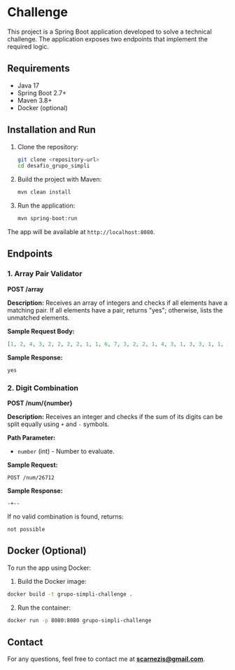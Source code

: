 # Challenge

This project is a Spring Boot application developed to solve a technical challenge. The application exposes two endpoints that implement the required logic.

## Requirements
- Java 17
- Spring Boot 2.7+
- Maven 3.8+
- Docker (optional)

## Installation and Run

1. Clone the repository:
   ```bash
   git clone <repository-url>
   cd desafio_grupo_simpli
   ```

2. Build the project with Maven:
   ```bash
   mvn clean install
   ```

3. Run the application:
   ```bash
   mvn spring-boot:run
   ```

The app will be available at `http://localhost:8080`.

## Endpoints

### 1. Array Pair Validator
**POST /array**

**Description:** Receives an array of integers and checks if all elements have a matching pair. If all elements have a pair, returns "yes"; otherwise, lists the unmatched elements.

**Sample Request Body:**
```json
[1, 2, 4, 3, 2, 2, 2, 2, 1, 1, 6, 7, 3, 2, 2, 1, 4, 3, 1, 3, 3, 1, 1, 1, 7, 6, 2, 3]
```
**Sample Response:**
```
yes
```

### 2. Digit Combination
**POST /num/{number}**

**Description:** Receives an integer and checks if the sum of its digits can be split equally using `+` and `-` symbols.

**Path Parameter:**
- `number` (int) - Number to evaluate.

**Sample Request:**
```
POST /num/26712
```
**Sample Response:**
```
-+--
```
If no valid combination is found, returns:
```
not possible
```

## Docker (Optional)
To run the app using Docker:

1. Build the Docker image:
```bash
docker build -t grupo-simpli-challenge .
```

2. Run the container:
```bash
docker run -p 8080:8080 grupo-simpli-challenge
```

## Contact
For any questions, feel free to contact me at **scarnezis@gmail.com**.

